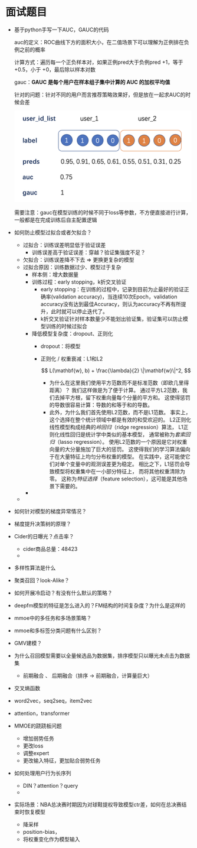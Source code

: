 # 面试题目

- 基于python手写一下AUC，GAUC的代码
    
    auc的定义：ROC曲线下方的面积大小，在二值场景下可以理解为正例排在负例之前的概率
    
    计算方式：遍历每一个正负样本对，如果正例pred大于负例pred +1，等于 +0.5，小于 +0，最后除以样本对数
    
    gauc：**GAUC 是每个用户在样本组子集中计算的 AUC 的加权平均值**
    
    针对的问题：针对不同的用户而言推荐策略效果好，但是放在一起求AUC的时候会差
    
    ![Untitled](picture/1.png)
    
    需要注意：gauc在模型训练的时候不同于loss等参数，不方便直接进行计算，一般都是在完成训练后自主配置逻辑
    
- 如何防止模型过拟合或者欠拟合？
    - 过拟合：训练误差明显低于验证误差
        - 训练误差高于验证误差：穿越？验证集强度不足？
    - 欠拟合：训练误差降不下去 ⇒ 更换更复杂的模型
    - 过拟合原因：训练数据过少、模型过于复杂
        - 样本侧：增大数据量
        - 训练过程：early stopping，k折交叉验证
            - early stopping：在训练的过程中，记录到目前为止最好的验证正确率(validation accuracy)，当连续10次Epoch，validation accuracy没有达到最佳Accuracy，则认为accuracy不再有所提升，此时就可以停止迭代了。
            - k折交叉验证针对样本数量少不能划出验证集，验证集可以防止模型训练的时候过拟合
        - 降低模型复杂度：dropout、正则化
            - dropout：将模型
            - 正则化 / 权重衰减：L1和L2
                
                $$
                L(\mathbf{w}, b) + \frac{\lambda}{2} \|\mathbf{w}\|^2,
                $$
                
                - 为什么在这里我们使用平方范数而不是标准范数（即欧几里得距离）？ 我们这样做是为了便于计算。 通过平方L2范数，我们去掉平方根，留下权重向量每个分量的平方和。 这使得惩罚的导数很容易计算：导数的和等于和的导数。
                - 此外，为什么我们首先使用L2范数，而不是L1范数。 事实上，这个选择在整个统计领域中都是有效的和受欢迎的。 L2正则化线性模型构成经典的*岭回归*（ridge regression）算法， L1正则化线性回归是统计学中类似的基本模型， 通常被称为*套索回归*（lasso regression）。 使用L2范数的一个原因是它对权重向量的大分量施加了巨大的惩罚。 这使得我们的学习算法偏向于在大量特征上均匀分布权重的模型。 在实践中，这可能使它们对单个变量中的观测误差更为稳定。 相比之下，L1惩罚会导致模型将权重集中在一小部分特征上， 而将其他权重清除为零。 这称为*特征选择*（feature selection），这可能是其他场景下需要的。
        - 
    - 
- 如何针对模型的梯度异常情况？
- 梯度提升决策树的原理？
- Cider的日曝光？点击率？
    - cider商品总量：48423
    - 
- 多样性算法是什么
- 聚类召回？look-Alike？
- 如何开展冷启动？有没有什么默认的策略？
- deepfm模型的特征是怎么进入的？FM结构的时间复杂度？为什么是这样的
- mmoe中的多任务和多场景策略？
- mmoe和多标签分类问题有什么区别？
- GMV建模？
- 为什么召回模型需要以全量候选品为数据集，排序模型只以曝光未点击为数据集
    - 前期融合 、 后期融合（排序 → 前期融合，计算量巨大）
- 交叉熵函数
- word2vec，seq2seq，item2vec
- attention，transformer
- MMOE的跷跷板问题
    - 增加弱势任务
    - 更改loss
    - 调整expert
    - 更改输入特征，更加贴合弱势任务
- 如何处理用户行为长序列
    - DIN？attention？query
    - 
- 实际场景：NBA总决赛时期因为对球鞋提权导致模型ctr差，如何在总决赛结束时恢复模型
    - 降采样
    - position-bias，
    - 将权重变化作为模型输入